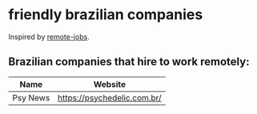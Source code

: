 # friendly brazilian companies

Inspired by [remote-jobs](https://github.com/jessicard/remote-jobs).

## Brazilian companies that hire to work remotely:

Name | Website
------------ | -------
Psy News | https://psychedelic.com.br/
